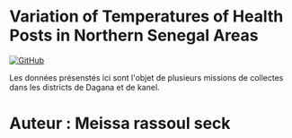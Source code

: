 # Variation of Temperatures of Health Posts in Northern Senegal Areas
[![GitHub](https://img.shields.io/github/license/rassouldev/Variation-of-Temperatures-of-Health-Posts-in-Northern-Senegal-Areas)](https://github.com/rassouldev/Variation-of-Temperatures-of-Health-Posts-in-Northern-Senegal-Areas/blob/main/LICENSE)

Les données présenstés ici sont l'objet de plusieurs missions de collectes dans les districts de Dagana et de kanel.

# Auteur : Meissa rassoul seck
